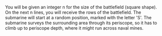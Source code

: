 You will be given an integer n for the size of the battlefield (square shape). On the next n lines, you will receive the rows of the battlefield. The submarine will start at a random position, marked with the letter 'S'. The submarine surveys the surrounding area through its periscope, so it has to climb up to periscope depth, where it might run across naval mines. 


